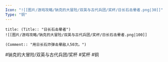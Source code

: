 ```yaml
---
Icon: "![[图片/游戏攻略/钠克的大冒险/双英与古代兵团/奖杯/日长石击晕者.png|30]]"
Type: "铜"
---
```

```ad-common-bronze-trophy
title: (Title:: "日长石击晕者")
![[图片/游戏攻略/钠克的大冒险/双英与古代兵团/奖杯/日长石击晕者.png|100]]

(Comment:: "用日长石炸弹击晕敌人50次。")
```

#钠克的大冒险/双英与古代兵团/奖杯 #奖杯 #铜
